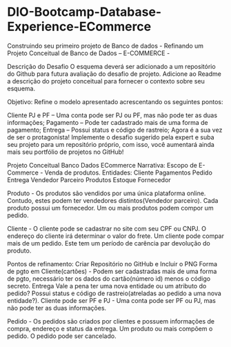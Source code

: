 # DIO-Bootcamp-Database-Experience-ECommerce

Construindo seu primeiro projeto de Banco de dados - 
Refinando um Projeto Conceitual de Banco de Dados – E-COMMERCE - 

Descrição do Desafio
O esquema deverá ser adicionado a um repositório do Github para futura avaliação do desafio de projeto. Adicione ao Readme a descrição do projeto conceitual para fornecer o contexto sobre seu esquema.

Objetivo:
Refine o modelo apresentado acrescentando os seguintes pontos:

Cliente PJ e PF – Uma conta pode ser PJ ou PF, mas não pode ter as duas informações;
Pagamento – Pode ter cadastrado mais de uma forma de pagamento;
Entrega – Possui status e código de rastreio;
Agora é a sua vez de ser o protagonista! Implemente o desafio sugerido pela expert e suba seu projeto para um repositório próprio, com isso, você aumentará ainda mais seu portfólio de projetos no GitHub!

Projeto Conceitual Banco Dados ECommerce
Narrativa: Escopo de E-Commerce - Venda de produtos.
Entidades:
Cliente
Pagamentos
Pedido
Entrega
Vendedor Parceiro
Produtos
Estoque
Fornecedor

Produto - Os produtos são vendidos por uma única plataforma online. Contudo, estes podem ter vendedores distintos(Vendedor parceiro).
Cada produto possui um fornecedor.
Um ou mais produtos podem compor um pedido.

Cliente - O cliente pode se cadastrar no site com seu CPF ou CNPJ. O endereço do cliente irá determinar o valor do frete.
Um cliente pode compar mais de um pedido. Este tem um período de carência par devolução do produto.

Pontos de refinamento: Criar Repositório no GitHub e Incluir o PNG
Forma de pgto em Cliente(cartões) - Podem ser cadastradas mais de uma forma de pgto, necessário ter os dados do cartão(número id) menos o código secreto.
Entrega Vale a pena ter uma nova entidade ou um atributo do pedido? Possui status e código de rastreio(atreladas ao pedido a uma nova entidade?).
Cliente pode ser PF e PJ - Uma conta pode ser PF ou PJ, mas não pode ter as duas informações.

Pedido -  Os pedidos são criados por clientes e possuem informações de compra, endereço e status da entrega.
Um produto ou mais compõem o pedido.
O pedido pode ser cancelado.
